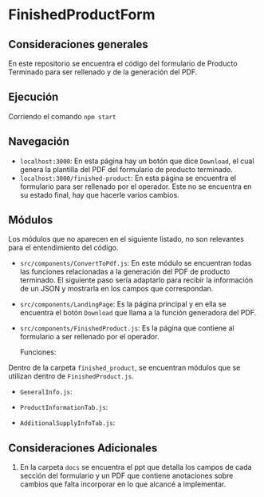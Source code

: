 # FinishedProductForm 

## Consideraciones generales
En este repositorio se encuentra el código del formulario de Producto Terminado para ser rellenado y de la generación del PDF.


## Ejecución
Corriendo el comando `npm start`


## Navegación
* `localhost:3000`: En esta página hay un botón que dice `Download`, el cual genera la plantilla del PDF del formulario de producto terminado.
* `localhost:3000/finished-product`: En esta página se encuentra el formulario para ser rellenado por el operador. Este no se encuentra en su estado final, hay que hacerle varios cambios.

## Módulos

Los módulos que no aparecen en el siguiente listado, no son relevantes para el entendimiento del código. 

* ```src/components/ConvertToPdf.js```: En este módulo se encuentran todas las funciones relacionadas a la generación del PDF de producto terminado. El siguiente paso sería adaptarlo para recibir la información de un JSON y mostrarla en los campos que correspondan.

* ```src/components/LandingPage```: Es la página principal y en ella se encuentra el botón `Download` que llama a la función generadora del PDF.

* ```src/components/FinishedProduct.js```: Es la página que contiene al formulario a ser rellenado por el operador. 

    Funciones:

Dentro de la carpeta `finished_product`, se encuentran módulos que se utilizan dentro de `FinishedProduct.js`.

* `GeneralInfo.js`:

* `ProductInformationTab.js`:

* `AdditionalSupplyInfoTab.js`:

## Consideraciones Adicionales

1. En la carpeta `docs` se encuentra el ppt que detalla los campos de cada sección del formulario y un PDF que contiene anotaciones sobre cambios que falta incorporar en lo que alcancé a implementar.


